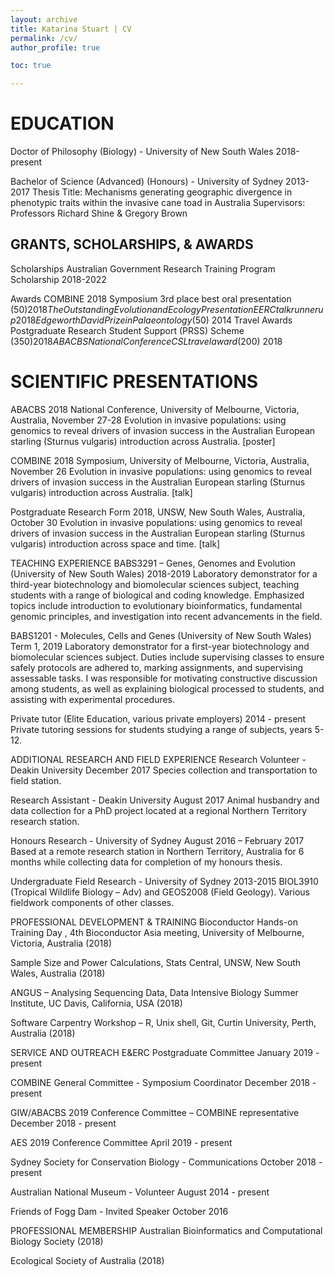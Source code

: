 ```yaml
---
layout: archive
title: Katarina Stuart | CV
permalink: /cv/
author_profile: true

toc: true

---
```


<h1>EDUCATION</h1>
Doctor of Philosophy (Biology) - University of New South Wales 2018-present

Bachelor of Science (Advanced) (Honours) - University of Sydney 2013-2017
Thesis Title: Mechanisms generating geographic divergence in phenotypic traits within the invasive cane toad in Australia Supervisors: Professors Richard Shine & Gregory Brown

<h2>GRANTS, SCHOLARSHIPS, & AWARDS</h2>
Scholarships
Australian Government Research Training Program Scholarship 2018-2022

Awards
COMBINE 2018 Symposium 3rd place best oral presentation ($50) 2018
The Outstanding Evolution and Ecology Presentation EERC talk runner up 2018
Edgeworth David Prize in Palaeontology ($50) 2014
Travel Awards
Postgraduate Research Student Support (PRSS) Scheme ($350) 2018
ABACBS National Conference CSL travel award ($200) 2018

<h1>SCIENTIFIC PRESENTATIONS</h1>
ABACBS 2018 National Conference, University of Melbourne, Victoria, Australia, November 27-28
Evolution in invasive populations: using genomics to reveal drivers of invasion success in the Australian European starling (Sturnus vulgaris) introduction across Australia. [poster]

COMBINE 2018 Symposium, University of Melbourne, Victoria, Australia, November 26 Evolution in invasive populations: using genomics to reveal drivers of invasion success in the Australian European starling (Sturnus vulgaris) introduction across Australia. [talk]

Postgraduate Research Form 2018, UNSW, New South Wales, Australia, October 30 Evolution in invasive populations: using genomics to reveal drivers of invasion success in the Australian European starling (Sturnus vulgaris) introduction across space and time. [talk]

TEACHING EXPERIENCE
BABS3291 – Genes, Genomes and Evolution (University of New South Wales) 2018-2019
Laboratory demonstrator for a third-year biotechnology and biomolecular sciences subject, teaching students with a range of biological and coding knowledge. Emphasized topics include introduction to evolutionary bioinformatics, fundamental genomic principles, and investigation into recent advancements in the field.

BABS1201 - Molecules, Cells and Genes (University of New South Wales) Term 1, 2019
Laboratory demonstrator for a first-year biotechnology and biomolecular sciences subject. Duties include supervising classes to ensure safely protocols are adhered to, marking assignments, and supervising assessable tasks. I was responsible for motivating constructive discussion among students, as well as explaining biological processed to students, and assisting with experimental procedures.

Private tutor (Elite Education, various private employers) 2014 - present
Private tutoring sessions for students studying a range of subjects, years 5-12.

ADDITIONAL RESEARCH AND FIELD EXPERIENCE
Research Volunteer - Deakin University December 2017
Species collection and transportation to field station.

Research Assistant - Deakin University August 2017
Animal husbandry and data collection for a PhD project located at a regional Northern Territory research station.

Honours Research - University of Sydney August 2016 – February 2017
Based at a remote research station in Northern Territory, Australia for 6 months while collecting data for completion of my honours thesis.

Undergraduate Field Research - University of Sydney 2013-2015
BIOL3910 (Tropical Wildlife Biology – Adv) and GEOS2008 (Field Geology). Various fieldwork components of other classes.

PROFESSIONAL DEVELOPMENT & TRAINING
Bioconductor Hands-on Training Day , 4th Bioconductor Asia meeting, University of Melbourne, Victoria, Australia (2018)

Sample Size and Power Calculations, Stats Central, UNSW, New South Wales, Australia (2018)

ANGUS – Analysing Sequencing Data, Data Intensive Biology Summer Institute, UC Davis, California, USA (2018)

Software Carpentry Workshop – R, Unix shell, Git, Curtin University, Perth, Australia (2018)

SERVICE AND OUTREACH
E&ERC Postgraduate Committee January 2019 - present

COMBINE General Committee - Symposium Coordinator December 2018 - present

GIW/ABACBS 2019 Conference Committee – COMBINE representative December 2018 - present

AES 2019 Conference Committee April 2019 - present

Sydney Society for Conservation Biology - Communications October 2018 - present

Australian National Museum - Volunteer August 2014 - present

Friends of Fogg Dam - Invited Speaker October 2016

PROFESSIONAL MEMBERSHIP
Australian Bioinformatics and Computational Biology Society (2018)

Ecological Society of Australia (2018)


